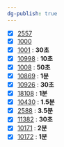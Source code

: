 ```yaml
---
dg-publish: true
---
```

- [x] [2557](https://boj.kr/2557)
- [x] [1000](https://boj.kr/1000)
- [x] [1001](https://boj.kr/1001) : **30초**
- [x] [10998](https://boj.kr/10998) : **10초**
- [x] [1008](https://boj.kr/1008) : **50초**
- [x] [10869](https://boj.kr/10869) : **1분**
- [x] [10926](https://boj.kr/10926) : **30초**
- [x] [18108](https://boj.kr/18108) : **1분**
- [x] [10430](https://boj.kr/10430) : **1.5분**
- [x] [2588](https://boj.kr/2588) : **3.5분**
- [x] [11382](https://boj.kr/11382) : **30초**
- [x] [10171](https://boj.kr/10171) : **2분**
- [x] [10172](https://boj.kr/10172) : **1분**
